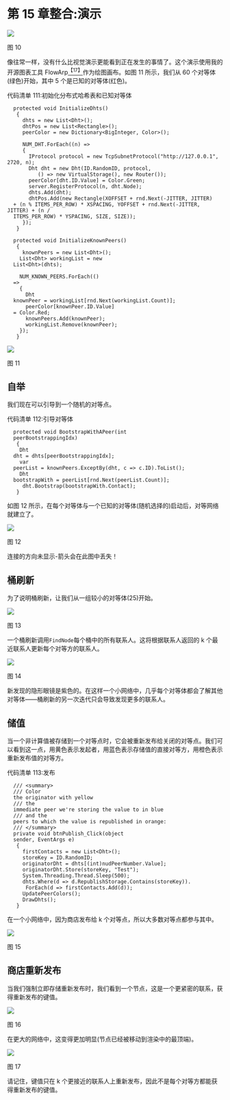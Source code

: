 # 第 15 章整合:演示

![](../Images/image011.png)

图 10

像往常一样，没有什么比视觉演示更能看到正在发生的事情了。这个演示使用我的开源图表工具 FlowArp[<sup>【17】</sup>](The_Kademlia_Protocol_Succinctly_0020.htm#_ftn17)作为绘图画布。如图 11 所示，我们从 60 个对等体(绿色)开始，其中 5 个是已知的对等体(红色)。

代码清单 111:初始化分布式哈希表和已知对等体

```
  protected void InitializeDhts()
   {
     dhts = new List<Dht>();
     dhtPos = new List<Rectangle>();
     peerColor = new Dictionary<BigInteger, Color>();

     NUM_DHT.ForEach((n) =>
     {
       IProtocol protocol = new TcpSubnetProtocol("http://127.0.0.1", 2720, n);
       Dht dht = new Dht(ID.RandomID, protocol, 
          () => new VirtualStorage(), new Router());
       peerColor[dht.ID.Value] = Color.Green;
       server.RegisterProtocol(n, dht.Node);
       dhts.Add(dht);
       dhtPos.Add(new Rectangle(XOFFSET + rnd.Next(-JITTER, JITTER)
  + (n % ITEMS_PER_ROW) * XSPACING, YOFFSET + rnd.Next(-JITTER, JITTER) + (n /
  ITEMS_PER_ROW) * YSPACING, SIZE, SIZE));
     });
   }

  protected void InitializeKnownPeers()
   {
     knownPeers = new List<Dht>();
    List<Dht> workingList = new
  List<Dht>(dhts);

    NUM_KNOWN_PEERS.ForEach(()
  =>
    {
      Dht
  knownPeer = workingList[rnd.Next(workingList.Count)];
      peerColor[knownPeer.ID.Value]
  = Color.Red;
      knownPeers.Add(knownPeer);
      workingList.Remove(knownPeer);
    });
   }

```

![](../Images/image012.png)

图 11

## 自举

我们现在可以引导到一个随机的对等点。

代码清单 112:引导对等体

```
  protected void BootstrapWithAPeer(int
  peerBootstrappingIdx)
   {
    Dht
  dht = dhts[peerBootstrappingIdx];
    var
  peerList = knownPeers.ExceptBy(dht, c => c.ID).ToList();
    Dht
  bootstrapWith = peerList[rnd.Next(peerList.Count)];
     dht.Bootstrap(bootstrapWith.Contact);
   }

```

如图 12 所示，在每个对等体与一个已知的对等体(随机选择的)启动后，对等网络就建立了。

![](../Images/image013.png)

图 12

连接的方向未显示-箭头会在此图中丢失！

## 桶刷新

为了说明桶刷新，让我们从一组较小的对等体(25)开始。

![](../Images/image014.png)

图 13

一个桶刷新调用`FindNode`每个桶中的所有联系人。这将根据联系人返回的 k 个最近联系人更新每个对等方的联系人。

![](../Images/image015.png)

图 14

新发现的隐形眼镜是紫色的。在这样一个小网络中，几乎每个对等体都会了解其他对等体——桶刷新的另一次迭代只会导致发现更多的联系人。

## 储值

当一个非计算值被存储到一个对等点时，它会被重新发布给关闭的对等点。我们可以看到这一点，用黄色表示发起者，用蓝色表示存储值的直接对等方，用橙色表示重新发布值的对等方。

代码清单 113:发布

```
  /// <summary>
  /// Color
  the originator with yellow
  /// the
  immediate peer we're storing the value to in blue
  /// and the
  peers to which the value is republished in orange:
  /// </summary>
  private void btnPublish_Click(object
  sender, EventArgs e)
   {
     firstContacts = new List<Dht>();
     storeKey = ID.RandomID;
     originatorDht = dhts[(int)nudPeerNumber.Value];
     originatorDht.Store(storeKey, "Test");
     System.Threading.Thread.Sleep(500);
     dhts.Where(d => d.RepublishStorage.Contains(storeKey)).
      ForEach(d => firstContacts.Add(d));
     UpdatePeerColors();
     DrawDhts();
   }

```

在一个小网络中，因为商店发布给 k 个对等点，所以大多数对等点都参与其中。

![](../Images/image016.png)

图 15

## 商店重新发布

当我们强制立即存储重新发布时，我们看到一个节点，这是一个更紧密的联系，获得重新发布的键值。

![](../Images/image017.png)

图 16

在更大的网络中，这变得更加明显(节点已经被移动到渲染中的最顶端)。

![](../Images/image018.png)

图 17

请记住，键值只在 k 个更接近的联系人上重新发布，因此不是每个对等方都能获得重新发布的键值。